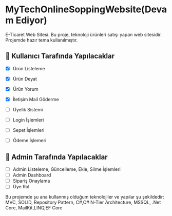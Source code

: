 # MyTechOnlineSoppingWebsite(Devam Ediyor)
E-Ticaret Web Sitesi. Bu proje, teknoloji ürünleri satışı yapan web sitesidir. Projemde hazır tema kullanılmıştır.
## 📌 Kullanıcı Tarafında Yapılacaklar
- [x] Ürün Listeleme
- [x] Ürün Deyat
- [x] Ürün Yorum
- [x] İletişim Mail Göderme
- [ ] Üyelik Sistemi
- [ ] Login İşlemleri
- [ ] Sepet İşlemleri
- [ ] Ödeme İşlemeri


## 📌 Admin Tarafında Yapılacaklar
- [ ] Admin Listeleme, Güncelleme, Ekle, Silme İşlemleri
- [ ] Admin Dashboard
- [ ] Sipariş Onaylama
- [ ] Üye Rol

Bu projemde şu ana kullanmış olduğum teknolojiler ve yapılar şu şekildedir: MVC, SOLID, Repository Pattern, C#,C# N-Tier Architecture, MSSQL, .Net Core, MailKit,LINQ,EF Core

